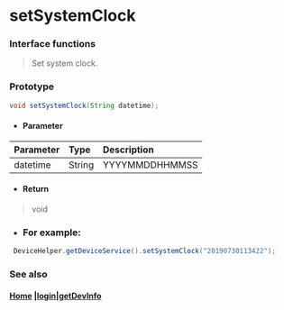 # setSystemClock

### Interface functions
> Set system clock.

### Prototype

```java
void setSystemClock(String datetime);
```

- #### Parameter
| Parameter | Type  | Description    |
| :-------- | :----- | :------------- |
| datetime  | String | YYYYMMDDHHMMSS |

- #### Return
> void

- ### For example:

```java
 DeviceHelper.getDeviceService().setSystemClock("20190730113422");
```



### See also

#### [Home](../README.md) |[login](login.md)|[getDevInfo](getDevInfo.md)

